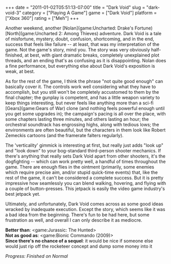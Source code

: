 +++
date = "2011-01-02T05:51:13-07:00"
title = "Dark Void"
slug = "dark-void-3"
category = ["Playing A Game"]
game = ["Dark Void"]
platform = ["Xbox 360"]
rating = ["Meh"]
+++

Another weekend, another [Nolan](game:Uncharted: Drake's Fortune) [North](game:Uncharted 2: Among Thieves) adventure.  Dark Void is a tale of misfortune, mystery, doubt, confusion, shortcoming, and in the end, success that feels like failure -- at least, that was my interpretation of the game.  Not the game's story, mind you.  The story was very obviously half-finished, at best, with giant dramatic breaks, completely unexplained plot threads, and an ending that's as confusing as it is disappointing.  Nolan does a fine performance, but everything else about Dark Void's exposition is weak, at best.

As for the rest of the game, I think the phrase "not quite good enough" can basically cover it.  The controls work well considering what they have to accomplish, but you still won't be completely accustomed to them by the final chapter; the gunplay is competent, and has a little weapon variety to keep things interesting, but never feels like anything more than a sci-fi [Gears](game:Gears of War) clone (and nothing feels powerful enough until you get some upgrades in); the campaign's pacing is all over the place, with some chapters lasting three minutes, and others lasting an hour; the orchestral soundtrack has engrossing highs, along with tedious lows; the environments are often beautiful, but the characters in them look like Robert Zemeckis cartoons (and the framerate falters regularly).

The 'verticality' gimmick is interesting at first, but really just adds "look up" and "look down" to your bog-standard third-person shooter mechanics.  If there's anything that really sets Dark Void apart from other shooters, it's the dogfighting -- which can work pretty well, a handful of times throughout the game.  There are enough flies in the ointment (primarily, some enemies which require precise aim, and/or stupid quick-time events) that, like the rest of the game, it can't be considered a complete success.  But it is pretty impressive how seamlessly you can blend walking, hovering, and flying with a couple of button-presses.  This jetpack is easily the video game industry's best jetpack yet.

Ultimately, and unfortunately, Dark Void comes across as some good ideas wracked by inadequate execution.  Except the story, which seems like it was a bad idea from the beginning.  There's fun to be had here, but some frustration as well, and overall I can only describe it as mediocre.

<b>Better than</b>: <game:Jurassic: The Hunted>  
<b>Not as good as</b>: <game:Bionic Commando (2009)>  
<b>Since there's no chance of a sequel</b>: it would be nice if someone else would just rip off the rocketeer concept and dump some money into it

<i>Progress: Finished on Normal</i>